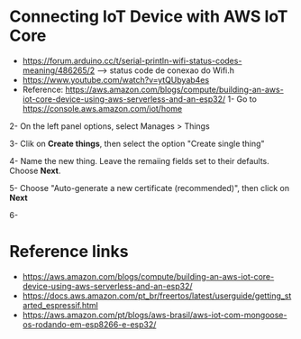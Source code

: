 # Connecting IoT Device with AWS IoT Core
- https://forum.arduino.cc/t/serial-println-wifi-status-codes-meaning/486265/2 --> status code de conexao do Wifi.h
- https://www.youtube.com/watch?v=ytQUbyab4es
- Reference: https://aws.amazon.com/blogs/compute/building-an-aws-iot-core-device-using-aws-serverless-and-an-esp32/ 
1- Go to https://console.aws.amazon.com/iot/home

2- On the left panel options, select Manages > Things

3- Clik on **Create things**, then select the option "Create single thing"

4- Name the new thing. Leave the remaiing fields set to their defaults. Choose **Next**.

5- Choose "Auto-generate a new certificate (recommended)", then click on **Next**

6-

# Reference links
- https://aws.amazon.com/blogs/compute/building-an-aws-iot-core-device-using-aws-serverless-and-an-esp32/
- https://docs.aws.amazon.com/pt_br/freertos/latest/userguide/getting_started_espressif.html
- https://aws.amazon.com/pt/blogs/aws-brasil/aws-iot-com-mongoose-os-rodando-em-esp8266-e-esp32/
